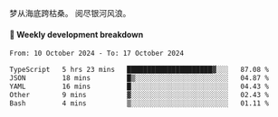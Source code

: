 梦从海底跨枯桑。
阅尽银河风浪。


#### 📝 Weekly development breakdown

<!--START_SECTION:waka-->

```txt
From: 10 October 2024 - To: 17 October 2024

TypeScript   5 hrs 23 mins   █████████████████████▓░░░   87.08 %
JSON         18 mins         █▒░░░░░░░░░░░░░░░░░░░░░░░   04.87 %
YAML         16 mins         █░░░░░░░░░░░░░░░░░░░░░░░░   04.43 %
Other        9 mins          ▓░░░░░░░░░░░░░░░░░░░░░░░░   02.43 %
Bash         4 mins          ▒░░░░░░░░░░░░░░░░░░░░░░░░   01.11 %
```

<!--END_SECTION:waka-->



